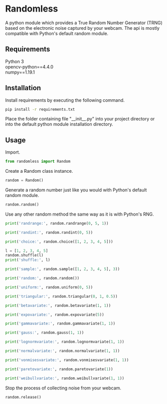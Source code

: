 # Randomless
A python module which provides a True Random Number Generator (TRNG) based on the electronic noise captured by your webcam. The api is mostly compatible with Python's default random module.
## Requirements
Python 3 \
opencv-python==4.4.0 \
numpy==1.19.1
## Installation
Install requirements by executing the following command.
```sh
pip install -r requirements.txt
```
Place the folder containing file "\_\_init\_\_.py" into your project directory or into the default python module installation directory.
## Usage
Import.
```python
from randomless import Random
```
Create a Random class instance.
```python
random = Random()
````
Generate a random number just like you would with Python's default random module.
```python
random.random()
```
Use any other random method the same way as it is with Python's RNG.
```python
print('randrange:', random.randrange(0, 5, 1))

print('randint:', random.randint(0, 5))

print('choice:', random.choice([1, 2, 3, 4, 5]))

l = [1, 2, 3, 4, 5]
random.shuffle(l)
print('shuffle:', l)

print('sample:', random.sample([1, 2, 3, 4, 5], 3))

print('random:', random.random())

print('uniform:', random.uniform(0, 5))

print('triangular:', random.triangular(0, 1, 0.5))

print('betavariate:', random.betavariate(1, 1))

print('expovariate:', random.expovariate(5))

print('gammavariate:', random.gammavariate(1, 1))

print('gauss:', random.gauss(1, 1))

print('lognormvariate:', random.lognormvariate(1, 1))

print('normalvariate:', random.normalvariate(1, 1))

print('vonmisesvariate:', random.vonmisesvariate(1, 1))

print('paretovariate:', random.paretovariate(1))

print('weibullvariate:', random.weibullvariate(1, 1))
```
Stop the process of collecting noise from your webcam.
```python
random.release()
````